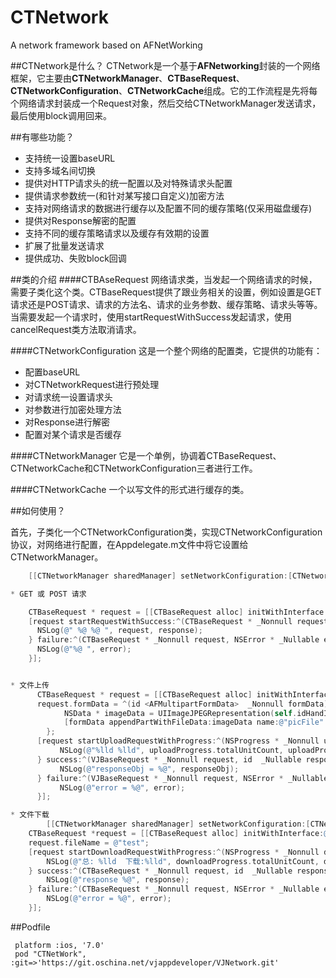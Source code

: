 # CTNetwork
A network framework based on AFNetWorking 


##CTNetwork是什么？
CTNetwork是一个基于**AFNetworking**封装的一个网络框架，它主要由**CTNetworkManager**、**CTBaseRequest**、**CTNetworkConfiguration**、**CTNetworkCache**组成。它的工作流程是先将每个网络请求封装成一个Request对象，然后交给CTNetworkManager发送请求，最后使用block调用回来。

##有哪些功能？
* 支持统一设置baseURL
* 支持多域名间切换
* 提供对HTTP请求头的统一配置以及对特殊请求头配置
* 提供请求参数统一(和针对某写接口自定义)加密方法
* 支持对网络请求的数据进行缓存以及配置不同的缓存策略(仅采用磁盘缓存)
* 提供对Response解密的配置
* 支持不同的缓存策略请求以及缓存有效期的设置
* 扩展了批量发送请求
* 提供成功、失败block回调


##类的介绍
####CTBAseRequest
网络请求类，当发起一个网络请求的时候，需要子类化这个类。CTBaseRequest提供了跟业务相关的设置，例如设置是GET请求还是POST请求、请求的方法名、请求的业务参数、缓存策略、请求头等等。当需要发起一个请求时，使用startRequestWithSuccess发起请求，使用cancelRequest类方法取消请求。

####CTNetworkConfiguration
这是一个整个网络的配置类，它提供的功能有：

* 配置baseURL
* 对CTNetworkRequest进行预处理
* 对请求统一设置请求头
* 对参数进行加密处理方法
* 对Response进行解密
* 配置对某个请求是否缓存


####CTNetworkManager
它是一个单例，协调着CTBaseRequest、CTNetworkCache和CTNetworkConfiguration三者进行工作。

####CTNetworkCache
一个以写文件的形式进行缓存的类。


##如何使用？

首先，子类化一个CTNetworkConfiguration类，实现CTNetworkConfiguration协议，对网络进行配置，在Appdelegate.m文件中将它设置给CTNetworkManager。   
```objective-c
    [[CTNetworkManager sharedManager] setNetworkConfiguration:[CTNetworkConfiguration configurationWithBaseURL:@"http://.......com/"]];```

* GET 或 POST 请求

    CTBaseRequest * request = [[CTBaseRequest alloc] initWithInterface:@"api/index/appdata"];
    [request startRequestWithSuccess:^(CTBaseRequest * _Nonnull request, id  _Nullable response) {
      NSLog(@" %@ %@ ", request, response);
    } failure:^(CTBaseRequest * _Nonnull request, NSError * _Nullable error) {
      NSLog(@"%@ ", error);
    }];


* 文件上传
      CTBaseRequest * request = [[CTBaseRequest alloc] initWithInterface:@"api/index/uploadPhoto"];
      request.formData = ^(id <AFMultipartFormData>  _Nonnull formData) {
            NSData * imageData = UIImageJPEGRepresentation(self.idHandImageView.image, 0.8);
            [formData appendPartWithFileData:imageData name:@"picFile" fileName:@"photo.jpg" mimeType:@"image/jpeg"];
        };
      [request startUploadRequestWithProgress:^(NSProgress * _Nonnull uploadProgress) {
           NSLog(@"%lld %lld", uploadProgress.totalUnitCount, uploadProgress.completedUnitCount);
      } success:^(VJBaseRequest * _Nonnull request, id  _Nullable responseObj) {
           NSLog(@"responseObj = %@", responseObj);
      } failure:^(VJBaseRequest * _Nonnull request, NSError * _Nullable error) {
           NSLog(@"error = %@", error);
      }];

* 文件下载
        [[CTNetworkManager sharedManager] setNetworkConfiguration:[CTNetworkConfiguration     configurationWithBaseURL:@"http://p3.v.iask.com/777/94/88271092_2.jpg"]];
    CTBaseRequest *request = [[CTBaseRequest alloc] initWithInterface:@""];
    request.fileName = @"test";
    [request startDownloadRequestWithProgress:^(NSProgress * _Nonnull downloadProgress) {
        NSLog(@"总: %lld  下载:%lld", downloadProgress.totalUnitCount, downloadProgress.completedUnitCount);
    } success:^(CTBaseRequest * _Nonnull request, id  _Nullable response) {
        NSLog(@"response %@", response);
    } failure:^(CTBaseRequest * _Nonnull request, NSError * _Nullable error) {
        NSLog(@"error = %@", error);
    }];
```

##Podfile
```
 platform :ios, '7.0'
 pod "CTNetWork", :git=>'https://git.oschina.net/vjappdeveloper/VJNetwork.git'
 ```
 
 
